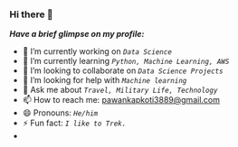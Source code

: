 ### Hi there 👋



***Have a brief glimpse on my profile:***

- 🔭 I’m currently working on *`Data Science`*
- 🌱 I’m currently learning *`Python, Machine Learning, AWS`*
- 👯 I’m looking to collaborate on *`Data Science Projects`*
- 🤔 I’m looking for help with *`Machine learning`*
- 💬 Ask me about *`Travel, Military Life, Technology`*
- 📫 How to reach me: pawankapkoti3889@gmail.com
- 😄 Pronouns: *`He/him`*
- ⚡ Fun fact: *`I like to Trek.`*   
- 

